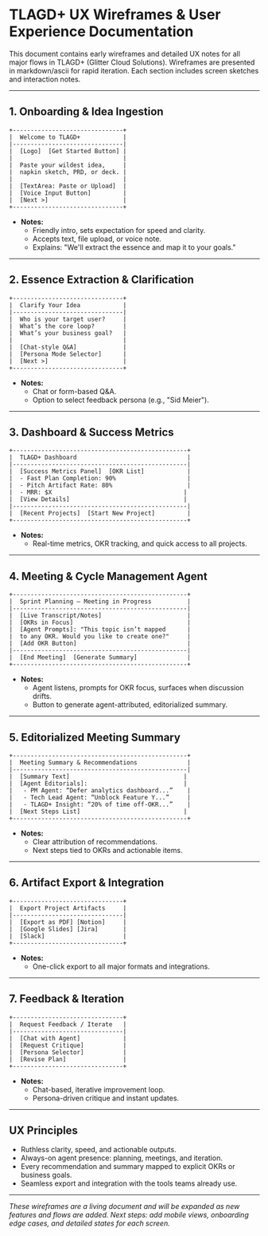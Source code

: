 # TLAGD+ UX Wireframes & User Experience Documentation

This document contains early wireframes and detailed UX notes for all major flows in TLAGD+ (Glitter Cloud Solutions). Wireframes are presented in markdown/ascii for rapid iteration. Each section includes screen sketches and interaction notes.

---

## 1. Onboarding & Idea Ingestion

```
+-------------------------------+
|  Welcome to TLAGD+            |
|-------------------------------|
|  [Logo]  [Get Started Button] |
|                               |
|  Paste your wildest idea,     |
|  napkin sketch, PRD, or deck. |
|                               |
|  [TextArea: Paste or Upload]  |
|  [Voice Input Button]         |
|  [Next >]                     |
+-------------------------------+
```
- **Notes:**
  - Friendly intro, sets expectation for speed and clarity.
  - Accepts text, file upload, or voice note.
  - Explains: "We'll extract the essence and map it to your goals."

---

## 2. Essence Extraction & Clarification

```
+-------------------------------+
|  Clarify Your Idea            |
|-------------------------------|
|  Who is your target user?     |
|  What’s the core loop?        |
|  What’s your business goal?   |
|                               |
|  [Chat-style Q&A]             |
|  [Persona Mode Selector]      |
|  [Next >]                     |
+-------------------------------+
```
- **Notes:**
  - Chat or form-based Q&A.
  - Option to select feedback persona (e.g., "Sid Meier").

---

## 3. Dashboard & Success Metrics

```
+-------------------------------------------------+
|  TLAGD+ Dashboard                               |
|-------------------------------------------------|
|  [Success Metrics Panel]  [OKR List]            |
|  - Fast Plan Completion: 90%                    |
|  - Pitch Artifact Rate: 80%                     |
|  - MRR: $X                                     |
|  [View Details]                                |
|-------------------------------------------------|
|  [Recent Projects]  [Start New Project]         |
+-------------------------------------------------+
```
- **Notes:**
  - Real-time metrics, OKR tracking, and quick access to all projects.

---

## 4. Meeting & Cycle Management Agent

```
+-------------------------------------------------+
|  Sprint Planning — Meeting in Progress          |
|-------------------------------------------------|
|  [Live Transcript/Notes]                        |
|  [OKRs in Focus]                                |
|  [Agent Prompts]: "This topic isn’t mapped      |
|  to any OKR. Would you like to create one?"     |
|  [Add OKR Button]                               |
|-------------------------------------------------|
|  [End Meeting]  [Generate Summary]              |
+-------------------------------------------------+
```
- **Notes:**
  - Agent listens, prompts for OKR focus, surfaces when discussion drifts.
  - Button to generate agent-attributed, editorialized summary.

---

## 5. Editorialized Meeting Summary

```
+-------------------------------------------------+
|  Meeting Summary & Recommendations              |
|-------------------------------------------------|
|  [Summary Text]                                |
|  [Agent Editorials]:                           |
|   - PM Agent: “Defer analytics dashboard...”    |
|   - Tech Lead Agent: “Unblock Feature Y...”     |
|   - TLAGD+ Insight: “20% of time off-OKR...”    |
|  [Next Steps List]                             |
+-------------------------------------------------+
```
- **Notes:**
  - Clear attribution of recommendations.
  - Next steps tied to OKRs and actionable items.

---

## 6. Artifact Export & Integration

```
+-------------------------------+
|  Export Project Artifacts     |
|-------------------------------|
|  [Export as PDF] [Notion]     |
|  [Google Slides] [Jira]       |
|  [Slack]                      |
+-------------------------------+
```
- **Notes:**
  - One-click export to all major formats and integrations.

---

## 7. Feedback & Iteration

```
+-------------------------------+
|  Request Feedback / Iterate   |
|-------------------------------|
|  [Chat with Agent]            |
|  [Request Critique]           |
|  [Persona Selector]           |
|  [Revise Plan]                |
+-------------------------------+
```
- **Notes:**
  - Chat-based, iterative improvement loop.
  - Persona-driven critique and instant updates.

---

## UX Principles
- Ruthless clarity, speed, and actionable outputs.
- Always-on agent presence: planning, meetings, and iteration.
- Every recommendation and summary mapped to explicit OKRs or business goals.
- Seamless export and integration with the tools teams already use.

---

*These wireframes are a living document and will be expanded as new features and flows are added. Next steps: add mobile views, onboarding edge cases, and detailed states for each screen.*
